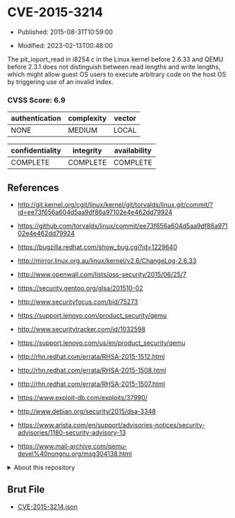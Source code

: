 # CVE-2015-3214

- Published: 2015-08-31T10:59:00

- Modified: 2023-02-13T00:48:00

The pit_ioport_read in i8254.c in the Linux kernel before 2.6.33 and QEMU before 2.3.1 does not distinguish between read lengths and write lengths, which might allow guest OS users to execute arbitrary code on the host OS by triggering use of an invalid index.

### CVSS Score: **6.9**

| authentication | complexity | vector |
| --- | --- | --- |
| NONE | MEDIUM | LOCAL |

| confidentiality | integrity | availability |
| --- | --- | --- |
| COMPLETE | COMPLETE | COMPLETE |

## References

* http://git.kernel.org/cgit/linux/kernel/git/torvalds/linux.git/commit/?id=ee73f656a604d5aa9df86a97102e4e462dd79924

* https://github.com/torvalds/linux/commit/ee73f656a604d5aa9df86a97102e4e462dd79924

* https://bugzilla.redhat.com/show_bug.cgi?id=1229640

* http://mirror.linux.org.au/linux/kernel/v2.6/ChangeLog-2.6.33

* http://www.openwall.com/lists/oss-security/2015/06/25/7

* https://security.gentoo.org/glsa/201510-02

* http://www.securityfocus.com/bid/75273

* https://support.lenovo.com/product_security/qemu

* http://www.securitytracker.com/id/1032598

* https://support.lenovo.com/us/en/product_security/qemu

* http://rhn.redhat.com/errata/RHSA-2015-1512.html

* http://rhn.redhat.com/errata/RHSA-2015-1508.html

* http://rhn.redhat.com/errata/RHSA-2015-1507.html

* https://www.exploit-db.com/exploits/37990/

* http://www.debian.org/security/2015/dsa-3348

* https://www.arista.com/en/support/advisories-notices/security-advisories/1180-security-advisory-13

* https://www.mail-archive.com/qemu-devel%40nongnu.org/msg304138.html

<details>
<summary>About this repository</summary> 

  This repository is part of the project [Live Hack CVE](https://github.com/Live-Hack-CVE). Main website can be found [www.live-hack.org](https://www.live-hack.org) 
  
  Made by [Sn0wAlice](https://github.com/Sn0wAlice) for the people that care about security and need to have a feed of the latest CVEs. Hope you enjoy it, don't forget to star the repo and follow me on [Twitter](https://twitter.com/Sn0wAlice) and [Github](https://github.com/Sn0wAlice). And that is my [personnal website](https://www.alice-snow.me/)

  - [Home Page](https://github.com/Live-Hack-CVE)
  - [Framework](https://github.com/Live-Hack-CVE/cve-framework)
  - [CVE database](https://github.com/Live-Hack-CVE/full_database)
  - [Changelog](https://github.com/Live-Hack-CVE/Changelog)
</details>

## Brut File

* [CVE-2015-3214.json](https://raw.githubusercontent.com/Live-Hack-CVE/full_database/main/cves/2015/CVE-2015-3214.json)

